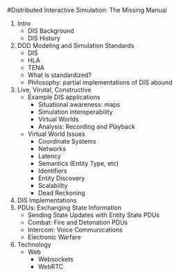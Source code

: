#Distributed Interactive Simulation: The Missing Manual

1. Intro
   - DIS Background
   - DIS History
2. DOD Modeling and Simulation Standards
	- DIS
	- HLA
	- TENA
	- What is standardized?
	- Philosophy: partial implementations of DIS abound
3. Live, Virutal, Constructive
   - Example DIS applications
      - Situational awareness: maps
      - Simulation interoperability
      - Virtual Worlds
      - Analysis: Recording and Playback
   - Virtual World Issues
   		- Coordinate Systems
   		- Networks
   		- Latency
   		- Semantics (Entity Type, etc)
   		- Identifiers
   		- Entity Discovery
   		- Scalability
   		- Dead Reckoning
4. DIS Implementations
5. PDUs: Exchanging State Information
	- Sending State Updates with Entity State PDUs
   - Combat: Fire and Detonation PDUs
   - Intercom: Voice Communications
   - Electronic Warfare
6. Technology
   - Web
      - Websockets
      - WebRTC